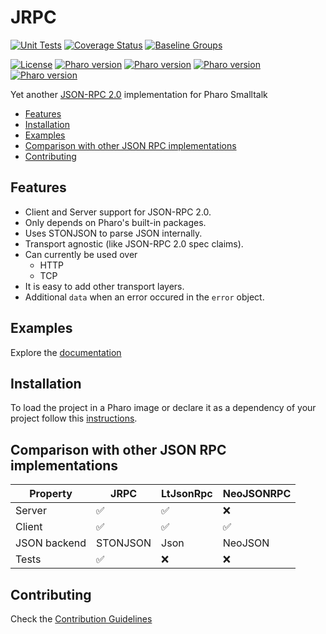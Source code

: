# JRPC

[![Unit Tests](https://github.com/juliendelplanque/JRPC/actions/workflows/unit-tests.yml/badge.svg)](https://github.com/juliendelplanque/JRPC/actions/workflows/unit-tests.yml)
[![Coverage Status](https://codecov.io/github/juliendelplanque/JRPC/coverage.svg?branch=master)](https://codecov.io/gh/juliendelplanque/JRPC/branch/master)
[![Baseline Groups](https://github.com/juliendelplanque/JRPC/actions/workflows/loading-groups.yml/badge.svg)](https://github.com/juliendelplanque/JRPC/actions/workflows/loading-groups.yml)

[![License](https://img.shields.io/badge/license-MIT-blue.svg)](LICENSE)
[![Pharo version](https://img.shields.io/badge/Pharo-6.1-%23aac9ff.svg)](https://pharo.org/download)
[![Pharo version](https://img.shields.io/badge/Pharo-7.0-%23aac9ff.svg)](https://pharo.org/download)
[![Pharo version](https://img.shields.io/badge/Pharo-8.0-%23aac9ff.svg)](https://pharo.org/download)
[![Pharo version](https://img.shields.io/badge/Pharo-9.0-%23aac9ff.svg)](https://pharo.org/download)

Yet another [JSON-RPC 2.0](https://www.jsonrpc.org/specification) implementation for Pharo Smalltalk

- [Features](#features)
- [Installation](#installation)
- [Examples](#examples)
- [Comparison with other JSON RPC implementations](#jrpc-vs-others)
- [Contributing](#contributing)

## Features
- Client and Server support for JSON-RPC 2.0.
- Only depends on Pharo's built-in packages.
- Uses STONJSON to parse JSON internally.
- Transport agnostic (like JSON-RPC 2.0 spec claims).
- Can currently be used over
  - HTTP
  - TCP
- It is easy to add other transport layers.
- Additional `data` when an error occured in the `error` object.

## Examples

Explore the [documentation](docs/Examples.md)

## Installation

To load the project in a Pharo image or declare it as a dependency of your project follow this [instructions](docs/Installation.md).

## Comparison with other JSON RPC implementations

| Property     | JRPC               | LtJsonRpc          | NeoJSONRPC         |
|--------------|--------------------|--------------------|--------------------|
| Server       | :white_check_mark: | :white_check_mark: | :x:                |
| Client       | :white_check_mark: | :white_check_mark: | :white_check_mark: |
| JSON backend | STONJSON           | Json               | NeoJSON            |
| Tests        | :white_check_mark: | :x:                | :x:                |

## Contributing

Check the [Contribution Guidelines](CONTRIBUTING.md)

